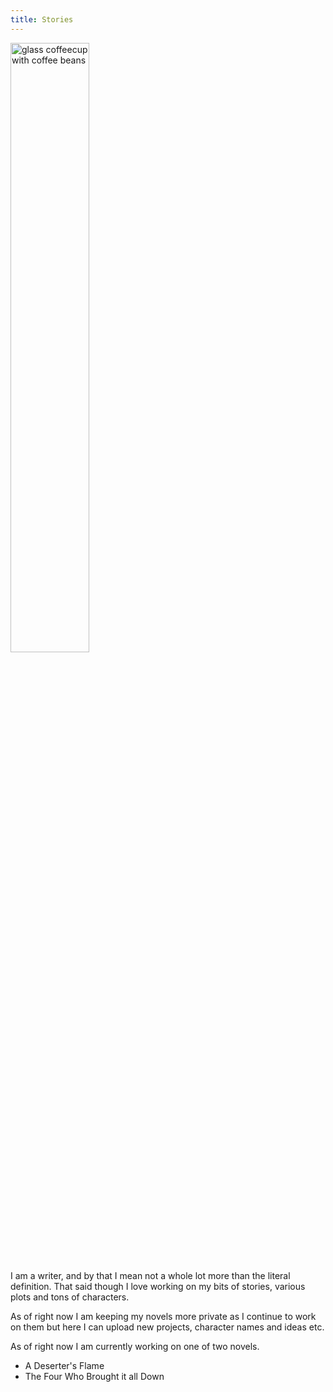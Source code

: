 ```yaml
---
title: Stories 
---
```

<img style="width:50%" src="images/coffeeglass.jpeg" alt="glass coffeecup with coffee beans" />

I am a writer, and by that I mean not a whole lot more than the literal definition. That said though I love working on my bits of stories, various plots and tons of characters.

As of right now I am keeping my novels more private as I continue to work on them but here I can upload new projects, character names and ideas etc.

As of right now I am currently working on one of two novels. 

- A Deserter's Flame 
- The Four Who Brought it all Down 
   